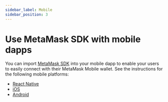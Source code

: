 ```yaml
---
sidebar_label: Mobile
sidebar_position: 3
---
```


# Use MetaMask SDK with mobile dapps

You can import [MetaMask SDK](../../../../concepts/sdk.md) into your mobile dapp to enable your users
to easily connect with their MetaMask Mobile wallet.
See the instructions for the following mobile platforms:

- [React Native](../javascript/react-native.md)
- [iOS](ios.md)
- [Android](android.md)
